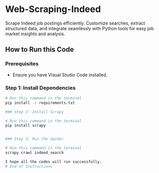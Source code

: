 # Web-Scraping-Indeed

Scrape Indeed job postings efficiently. Customize searches, extract structured data, and integrate seamlessly with Python tools for easy job market insights and analysis.

## How to Run this Code

### Prerequisites
- Ensure you have Visual Studio Code installed.

### Step 1: Install Dependencies
```bash
# Run this command in the terminal
pip install -r requirements.txt

### Step 2: Install Scrapy

# Run this command in the terminal
pip install scrapy


### Step 3: Run the Spider

# Run this command in the terminal
scrapy crawl indeed_search

I hope all the codes will run successfully.
# End of Instructions

